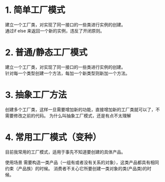 # 1. 简单工厂模式
建立一个工厂类，对实现了同一接口的一些类进行实例的创建。     
通过if else 来返回一个新的实例，违反了开闭原则。


# 2. 普通/静态工厂模式
建立一个工厂类，对实现了同一接口的一些类进行实例的创建。   
针对每一个类型创建一个方法，每加一个新类型则新加一个方法。

# 3. 抽象工厂方法
创建多个工厂类，这样一旦需要增加新的功能，直接增加新的工厂类就可以了，不需要修改之前的代码。
为什么叫抽象工厂模式，还是有点不太理解

# 4. 常用工厂模式（变种）
目前我常用的工厂模式，适用于事先不知道要创建的具体产品。


使用场景
需要构造一类产品（一组有或者没有关系的对象），这类产品都具有相同约束（产品族）的时候。
消费者不关心它所要创建一类对象的类(产品类)的时候。